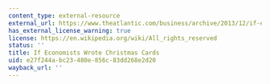 ```yaml
---
content_type: external-resource
external_url: https://www.theatlantic.com/business/archive/2013/12/if-economists-wrote-christmas-cards/282493/
has_external_license_warning: true
license: https://en.wikipedia.org/wiki/All_rights_reserved
status: ''
title: If Economists Wrote Christmas Cards
uid: e27f244a-bc23-480e-856c-83dd268e2d20
wayback_url: ''
---
```


